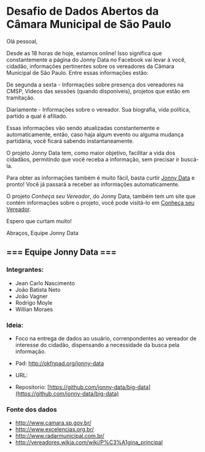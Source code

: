 # Desafio de Dados Abertos da Câmara Municipal de São Paulo

Olá pessoal,

Desde as 18 horas de hoje, estamos online! Isso significa que constantemente a página do Jonny Data no Facebook vai levar à você, cidadão, informações pertinentes sobre os vereadores da Câmara Municipal de São Paulo. Entre essas informações estão:

De segunda a sexta - Informações sobre presença dos vereadores na CMSP, Vídeos das sessões (quando disponíveis), projetos que estão em tramitação.

Diariamente - Informações sobre o vereador. Sua biografia, vida política, partido a qual é afiliado.

Essas informações vão sendo atualizadas constantemente e automaticamente, então, caso haja algum evento ou alguma mudança partidária, você ficará sabendo instantaneamente.

O projeto Jonny Data tem, como maior objetivo, facilitar a vida dos cidadãos, permitindo que você receba a informação, sem precisar ir buscá-la.

Para obter as informações também é muito fácil, basta curtir [Jonny Data](https://www.facebook.com/JonnyData) e pronto! Você já passará a receber as informações automaticamente.

O projeto *Conheça seu Vereador*, do Jonny Data, também tem um site que contém informações sobre o projeto, você pode visitá-lo em [Conheça seu Vereador](http://conhecaseuvereador.com.br/).

Espero que curtam muito!

Abraços,
Equipe Jonny Data

## === Equipe Jonny Data ===
### Integrantes: 
* Jean Carlo Nascimento
* João Batista Neto
* João Vagner
* Rodrigo Moyle
* Willian Moraes

### Ideia: 
* Foco na entrega de dados ao usuário, correnpondentes ao vereador de interesse do cidadão, dispensando a necessidade da busca pela informação.

* Pad: http://okfnpad.org/jonny-data
* URL:
* Repositorio: [https://github.com/jonny-data/big-data](https://github.com/jonny-data/big-data)

### Fonte dos dados
* http://www.camara.sp.gov.br/
* http://www.excelencias.org.br/
* http://www.radarmunicipal.com.br/
* http://vereadores.wikia.com/wiki/P%C3%A1gina_principal

